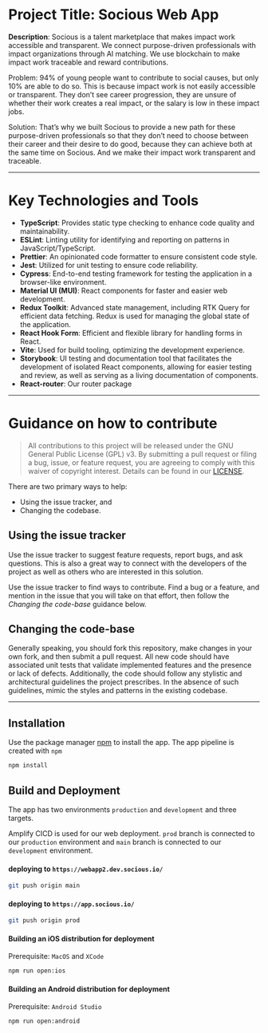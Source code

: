 






# Project Title: Socious Web App

**Description**: Socious is a talent marketplace that makes impact work accessible and transparent. We connect purpose-driven professionals with impact organizations through AI matching. We use blockchain to make impact work traceable and reward contributions.

Problem: 94% of young people want to contribute to social causes, but only 10% are able to do so. This is because impact work is not easily accessible or transparent. They don’t see career progression, they are unsure of whether their work creates a real impact, or the salary is low in these impact jobs.

Solution: That’s why we built Socious to provide a new path for these purpose-driven professionals so that they don’t need to choose between their career and their desire to do good, because they can achieve both at the same time on Socious. And we make their impact work transparent and traceable.

---
# Key Technologies and Tools

- **TypeScript**: Provides static type checking to enhance code quality and maintainability.
- **ESLint**: Linting utility for identifying and reporting on patterns in JavaScript/TypeScript.
- **Prettier**: An opinionated code formatter to ensure consistent code style.
- **Jest**: Utilized for unit testing to ensure code reliability.
- **Cypress**: End-to-end testing framework for testing the application in a browser-like environment.
- **Material UI (MUI)**: React components for faster and easier web development.
- **Redux Toolkit**: Advanced state management, including RTK Query for efficient data fetching. Redux is used for managing the global state of the application.
- **React Hook Form**: Efficient and flexible library for handling forms in React.
- **Vite**: Used for build tooling, optimizing the development experience.
- **Storybook**: UI testing and documentation tool that facilitates the development of isolated React components, allowing for easier testing and review, as well as serving as a living documentation of components.
- **React-router**: Our router package

---
# Guidance on how to contribute

> All contributions to this project will be released under the GNU General Public License (GPL) v3.
> By submitting a pull request or filing a bug, issue, or
> feature request, you are agreeing to comply with this waiver of copyright interest.
> Details can be found in our [LICENSE](LICENSE.md).

There are two primary ways to help:

- Using the issue tracker, and
- Changing the codebase.

## Using the issue tracker

Use the issue tracker to suggest feature requests, report bugs, and ask questions.
This is also a great way to connect with the developers of the project as well
as others who are interested in this solution.

Use the issue tracker to find ways to contribute. Find a bug or a feature, and mention in
the issue that you will take on that effort, then follow the _Changing the code-base_
guidance below.

## Changing the code-base

Generally speaking, you should fork this repository, make changes in your
own fork, and then submit a pull request. All new code should have associated
unit tests that validate implemented features and the presence or lack of defects.
Additionally, the code should follow any stylistic and architectural guidelines
the project prescribes. In the absence of such guidelines, mimic the styles
and patterns in the existing codebase.

---
## Installation

Use the package manager [npm](https://www.npmjs.com/) to install the app. The app pipeline is created with `‍npm`‍

```bash
npm install
```

## Build and Deployment

The app has two environments `production` and `development` and three targets.

Amplify CICD is used for our web deployment. `prod` branch is connected to our `production` environment and `main` branch is connected to our `development` environment.

#### deploying to `https://webapp2.dev.socious.io/`

```bash
git push origin main
```

#### deploying to `https://app.socious.io/`

```bash
git push origin prod
```

#### Building an iOS distribution for deployment

Prerequisite: `MacOS` and `XCode`

```bash
npm run open:ios
```

#### Building an Android distribution for deployment

Prerequisite: `Android Studio`

```bash
npm run open:android
```
